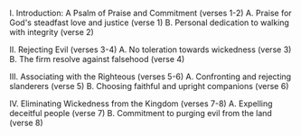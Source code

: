 I. Introduction: A Psalm of Praise and Commitment (verses 1-2)
  A. Praise for God's steadfast love and justice (verse 1)
  B. Personal dedication to walking with integrity (verse 2)

II. Rejecting Evil (verses 3-4)
  A. No toleration towards wickedness (verse 3)
  B. The firm resolve against falsehood (verse 4)

III. Associating with the Righteous (verses 5-6)
  A. Confronting and rejecting slanderers (verse 5)
  B. Choosing faithful and upright companions (verse 6)

IV. Eliminating Wickedness from the Kingdom (verses 7-8)
  A. Expelling deceitful people (verse 7)
  B. Commitment to purging evil from the land (verse 8)